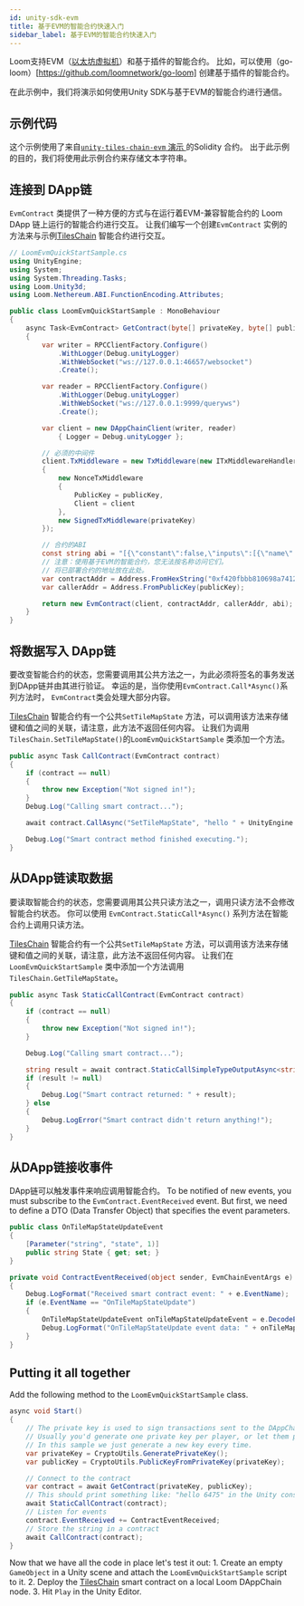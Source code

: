 ```yaml
---
id: unity-sdk-evm
title: 基于EVM的智能合约快速入门
sidebar_label: 基于EVM的智能合约快速入门
---
```

Loom支持EVM（[以太坊虚拟机](evm.html)）和基于插件的智能合约。 比如，可以使用（go-loom）[https://github.com/loomnetwork/go-loom] 创建基于插件的智能合约。

在此示例中，我们将演示如何使用Unity SDK与基于EVM的智能合约进行通信。

## 示例代码

这个示例使用了来自[`unity-tiles-chain-evm` 演示 ](https://github.com/loomnetwork/unity-tiles-chain-evm) 的Solidity 合约。 出于此示例的目的，我们将使用此示例合约来存储文本字符串。

## 连接到 DApp链

`EvmContract` 类提供了一种方便的方式与在运行着EVM-兼容智能合约的 Loom DApp 链上运行的智能合约进行交互。 让我们编写一个创建`EvmContract` 实例的方法来与示例[TilesChain](https://github.com/loomnetwork/unity-tiles-chain-evm/blob/master/dappchain/TilesChain.sol) 智能合约进行交互。

```csharp
// LoomEvmQuickStartSample.cs
using UnityEngine;
using System;
using System.Threading.Tasks;
using Loom.Unity3d;
using Loom.Nethereum.ABI.FunctionEncoding.Attributes;

public class LoomEvmQuickStartSample : MonoBehaviour
{
    async Task<EvmContract> GetContract(byte[] privateKey, byte[] publicKey)
    {
        var writer = RPCClientFactory.Configure()
            .WithLogger(Debug.unityLogger)
            .WithWebSocket("ws://127.0.0.1:46657/websocket")
            .Create();

        var reader = RPCClientFactory.Configure()
            .WithLogger(Debug.unityLogger)
            .WithWebSocket("ws://127.0.0.1:9999/queryws")
            .Create();

        var client = new DAppChainClient(writer, reader)
            { Logger = Debug.unityLogger };

        // 必须的中间件
        client.TxMiddleware = new TxMiddleware(new ITxMiddlewareHandler[]
        {
            new NonceTxMiddleware
            {
                PublicKey = publicKey,
                Client = client
            },
            new SignedTxMiddleware(privateKey)
        });

        // 合约的ABI
        const string abi = "[{\"constant\":false,\"inputs\":[{\"name\":\"_tileState\",\"type\":\"string\"}],\"name\":\"SetTileMapState\",\"outputs\":[],\"payable\":false,\"stateMutability\":\"nonpayable\",\"type\":\"function\"},{\"constant\":true,\"inputs\":[],\"name\":\"GetTileMapState\",\"outputs\":[{\"name\":\"\",\"type\":\"string\"}],\"payable\":false,\"stateMutability\":\"view\",\"type\":\"function\"},{\"anonymous\":false,\"inputs\":[{\"indexed\":false,\"name\":\"state\",\"type\":\"string\"}],\"name\":\"OnTileMapStateUpdate\",\"type\":\"event\"}]\r\n";
        // 注意：使用基于EVM的智能合约，您无法按名称访问它们。
        // 将已部署合约的地址放在此处。
        var contractAddr = Address.FromHexString("0xf420fbbb810698a74120df3723315ee06f472870");
        var callerAddr = Address.FromPublicKey(publicKey);

        return new EvmContract(client, contractAddr, callerAddr, abi);
    }
}
```

## 将数据写入 DApp链

要改变智能合约的状态，您需要调用其公共方法之一，为此必须将签名的事务发送到DApp链并由其进行验证。 幸运的是，当你使用`EvmContract.Call*Async()`系列方法时， `EvmContract`类会处理大部分内容。

[TilesChain](https://github.com/loomnetwork/unity-tiles-chain-evm/blob/master/dappchain/TilesChain.sol) 智能合约有一个公共`SetTileMapState` 方法，可以调用该方法来存储键和值之间的关联，请注意，此方法不返回任何内容。 让我们为调用`TilesChain.SetTileMapState()`的`LoomEvmQuickStartSample` 类添加一个方法。

```csharp
public async Task CallContract(EvmContract contract)
{
    if (contract == null)
    {
        throw new Exception("Not signed in!");
    }
    Debug.Log("Calling smart contract...");

    await contract.CallAsync("SetTileMapState", "hello " + UnityEngine.Random.Range(0, 10000));

    Debug.Log("Smart contract method finished executing.");
}
```

## 从DApp链读取数据

要读取智能合约的状态，您需要调用其公共只读方法之一，调用只读方法不会修改智能合约状态。 你可以使用 `EvmContract.StaticCall*Async()` 系列方法在智能合约上调用只读方法。

[TilesChain](https://github.com/loomnetwork/unity-tiles-chain-evm/blob/master/dappchain/TilesChain.sol) 智能合约有一个公共`SetTileMapState` 方法，可以调用该方法来存储键和值之间的关联，请注意，此方法不返回任何内容。 让我们在`LoomEvmQuickStartSample` 类中添加一个方法调用 `TilesChain.GetTileMapState`。

```csharp
public async Task StaticCallContract(EvmContract contract)
{
    if (contract == null)
    {
        throw new Exception("Not signed in!");
    }

    Debug.Log("Calling smart contract...");

    string result = await contract.StaticCallSimpleTypeOutputAsync<string>("GetTileMapState");
    if (result != null)
    {
        Debug.Log("Smart contract returned: " + result);
    } else
    {
        Debug.LogError("Smart contract didn't return anything!");
    }
}
```

## 从DApp链接收事件

DApp链可以触发事件来响应调用智能合约。 To be notified of new events, you must subscribe to the `EvmContract.EventReceived` event. But first, we need to define a DTO (Data Transfer Object) that specifies the event parameters.

```csharp
public class OnTileMapStateUpdateEvent
{
    [Parameter("string", "state", 1)]
    public string State { get; set; }
}

private void ContractEventReceived(object sender, EvmChainEventArgs e)
{
    Debug.LogFormat("Received smart contract event: " + e.EventName);
    if (e.EventName == "OnTileMapStateUpdate")
    {
        OnTileMapStateUpdateEvent onTileMapStateUpdateEvent = e.DecodeEventDTO<OnTileMapStateUpdateEvent>();
        Debug.LogFormat("OnTileMapStateUpdate event data: " + onTileMapStateUpdateEvent.State);
    }
}
```

## Putting it all together

Add the following method to the `LoomEvmQuickStartSample` class.

```csharp
async void Start()
{
    // The private key is used to sign transactions sent to the DAppChain.
    // Usually you'd generate one private key per player, or let them provide their own.
    // In this sample we just generate a new key every time.
    var privateKey = CryptoUtils.GeneratePrivateKey();
    var publicKey = CryptoUtils.PublicKeyFromPrivateKey(privateKey);

    // Connect to the contract
    var contract = await GetContract(privateKey, publicKey);
    // This should print something like: "hello 6475" in the Unity console window if some data is already stored
    await StaticCallContract(contract);
    // Listen for events
    contract.EventReceived += ContractEventReceived;
    // Store the string in a contract
    await CallContract(contract);
}
```

Now that we have all the code in place let's test it out: 1. Create an empty `GameObject` in a Unity scene and attach the `LoomEvmQuickStartSample` script to it. 2. Deploy the [TilesChain](https://github.com/loomnetwork/unity-tiles-chain-evm/blob/master/dappchain/TilesChain.sol) smart contract on a local Loom DAppChain node. 3. Hit `Play` in the Unity Editor.